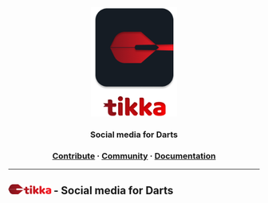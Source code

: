 <a href="#"><p align="center">
<img height=220 src="https://github.com/ChristianLutzCL/tikka/blob/master/assets/3.png?raw=true"/>
</a>

<h3 align="center">
  <strong>Social media for Darts</strong>
</h3>

<p></p>
<h3 align="center">
  <a href="https://github.com/OpenReallife/OpenReallife-SAMP/blob/main/CONTRIBUTING.md">Contribute</a>
  <span> · </span>
  <a href="#">Community</a>
  <span> · </span>
  <a href="#">Documentation</a>
</h3>

---

## <img height=20 src="https://github.com/ChristianLutzCL/tikka/blob/master/assets/logo.png?raw=true"/> - Social media for Darts

<div>
    
</div>



